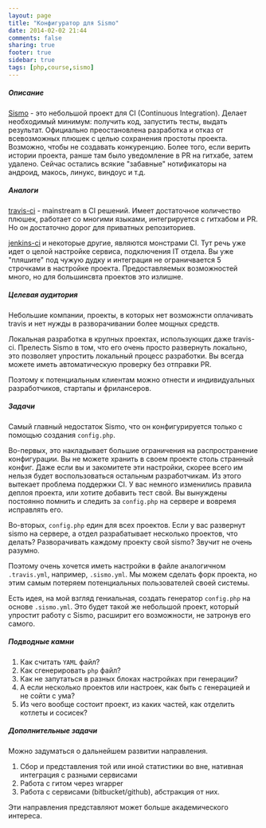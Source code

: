 ```yaml
---
layout: page
title: "Конфигуратор для Sismo"
date: 2014-02-02 21:44
comments: false
sharing: true
footer: true
sidebar: true
tags: [php,course,sismo]
---
```


##### Описание
[Sismo](http://sismo.sensiolabs.org/) - это небольшой проект для CI (Continuous Integration).
Делает необходимый минимум: получить код, запустить тесты, выдать результат.
Официально преостановлена разработка и отказ от всевозможных плюшек с целью сохранения простоты проекта.
Возможно, чтобы не создавать конкуренцию. Более того, если верить истории проекта, ранше там было уведомление в PR на гитхабе, затем удалено.
Сейчас остались всякие "забавные" нотификаторы на андроид, макось, линукс, виндоус и т.д.

##### Аналоги
[travis-ci](http://travis-ci.com/plans) - mainstream в CI решений. Имеет достаточное количество плюшек, работает со многими языками, интегрируется с гитхабом и PR.
Но он достаточно дорог для приватных репозиториев.

[jenkins-ci](http://jenkins-ci.org/) и некоторые другие, являются монстрами CI.
Тут речь уже идет о целой настройке сервиса, подключения IT отдела. Вы уже "пляшите" под чужую дудку и интеграция не ограничвается 5 строчками в настройке проекта.
Предоставляемых возможностей много, но для большинсвта проектов это излишне.

##### Целевая аудитория
Небольшие компании, проекты, в которых нет возможнсти оплачивать travis и нет нужды в разворачивании более мощных средств.

Локальная разработка в крупных проектах, использующих даже travis-ci. Прелесть Sismo в том, что его очень просто развернуть локально,
это позволяет упростить локальный процесс разработки. Вы всегда можете иметь автоматическую проверку без отправки PR.

Поэтому к потенциальным клиентам можно отнести и индивидуальных разработчиков, стартапы и фрилансеров.

##### Задачи
Самый главный недостаток Sismo, что он конфигурируется только с помощью создания ```config.php```.

Во-первых, это накладывает большие ограничения на распространение конфигурации. Вы не можете хранить в своем проекте столь странный конфиг.
Даже если вы и закомитете эти настройки, скорее всего им нельзя будет воспользоваться остальным разработчикам.
Из этого вытекает проблема поддержки CI. У вас немного изменились правила деплоя проекта, или хотите добавить тест свой.
Вы вынуждены постоянно помнить и следить за ```config.php``` на сервере и вовремя исправлять его.

Во-вторых, ```config.php``` един для всех проектов. Если у вас развернут sismo на сервере, а отдел разрабатывает несколько проектов, что делать?
Разворачивать каждому проекту свой sismo? Звучит не очень разумно.

Поэтому очень хочется иметь настройки в файле аналогичном ```.travis.yml```, например, ```.sismo.yml```.
Мы можем сделать форк проекта, но этим самым потеряем потенциальных пользователей своей системы.

Есть идея, на мой взгляд гениальная, создать генератор ```config.php``` на основе ```.sismo.yml```.
Это будет такой же небольшой проект, который упростит работу с Sismo, расширит его возможности, не затронув его самого.

##### Подводные камни
 1. Как считать ```YAML``` файл?
 2. Как сгенерировать ```php``` файл?
 3. Как не запутаться в разных блоках настройках при генерации?
 4. А если несколько проектов или настроек, как быть с генерацией и не сойти с ума?
 5. Из чего вообще состоит проект, из каких частей, как отделить котлеты и сосисек?

##### Дополнительные задачи
Можно задуматься о дальнейшем развитии направления.

 1. Сбор и представления той или иной статистики во вне, нативная интеграция с разными сервисами
 2. Работа с гитом через wrapper
 2. Работа с сервисами (bitbucket/github), абстракция от них.

Эти направления представляют может больше академического интереса.
